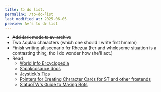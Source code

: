```yaml
---
title: to do list.
permalink: /to-do-list
last_modified_at: 2025-06-05
preview: Av's to do list
---
```

- ~~Add dark mode to av-archive~~
- Two Aqulao characters (which one should I write first hmmm)
- Finish writing alt scenario for Rhezua (her and wholesome situation is a contrasting thing, tho I do wonder how she'll act.)
- Read:
	- [World Info Encyclopedia](https://rentry.co/world-info-encyclopedia)
	- [Sopakcosauce docs](https://sopakcosauce.gitbook.io/sopakcosauce-docs)
	- [Joystick's Tips](https://rentry.co/Joystick_Tips)
	- [Pointers for Creating Character Cards for ST and other frontends](https://rentry.org/NG_CharCard)
	- [StatuoTW's Guide to Making Bots](https://rentry.co/statuobotmakie)